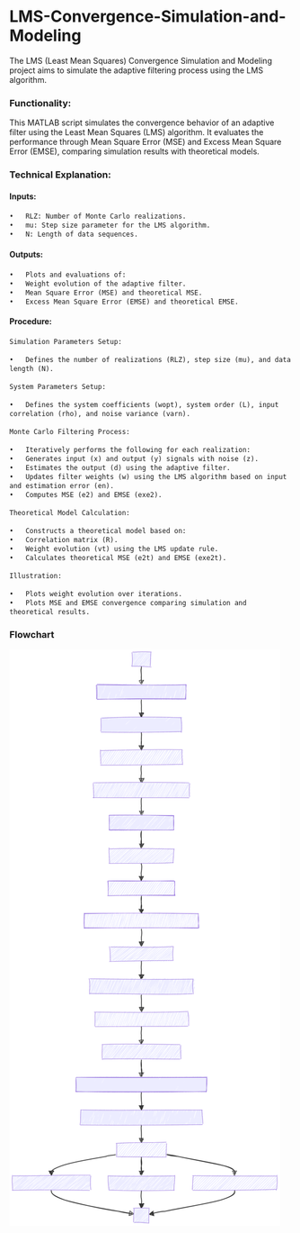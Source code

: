 # LMS-Convergence-Simulation-and-Modeling
The LMS (Least Mean Squares) Convergence Simulation and Modeling project aims to simulate the adaptive filtering process using the LMS algorithm.


### Functionality:

This MATLAB script simulates the convergence behavior of an adaptive filter using the Least Mean Squares (LMS) algorithm. It evaluates the performance through Mean Square Error (MSE) and Excess Mean Square Error (EMSE), comparing simulation results with theoretical models.

### Technical Explanation:

#### Inputs:

	•	RLZ: Number of Monte Carlo realizations.
	•	mu: Step size parameter for the LMS algorithm.
	•	N: Length of data sequences.

#### Outputs:

	•	Plots and evaluations of:
	•	Weight evolution of the adaptive filter.
	•	Mean Square Error (MSE) and theoretical MSE.
	•	Excess Mean Square Error (EMSE) and theoretical EMSE.

#### Procedure:

	Simulation Parameters Setup:

	•	Defines the number of realizations (RLZ), step size (mu), and data length (N).
    
    System Parameters Setup:

	•	Defines the system coefficients (wopt), system order (L), input correlation (rho), and noise variance (varn).
	
    Monte Carlo Filtering Process:

	•	Iteratively performs the following for each realization:
	•	Generates input (x) and output (y) signals with noise (z).
	•	Estimates the output (d) using the adaptive filter.
	•	Updates filter weights (w) using the LMS algorithm based on input and estimation error (en).
	•	Computes MSE (e2) and EMSE (exe2).
	
    Theoretical Model Calculation:

	•	Constructs a theoretical model based on:
	•	Correlation matrix (R).
	•	Weight evolution (vt) using the LMS update rule.
	•	Calculates theoretical MSE (e2t) and EMSE (exe2t).
	
    Illustration:

	•	Plots weight evolution over iterations.
	•	Plots MSE and EMSE convergence comparing simulation and theoretical results.

### Flowchart
![http-bw](./Flowchart-2024-07-15-010140.svg)